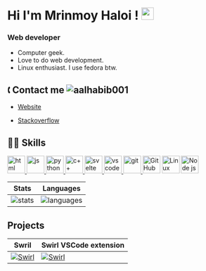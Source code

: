 <h1>
  Hi I'm Mrinmoy Haloi !
  <img src="https://media.giphy.com/media/hvRJCLFzcasrR4ia7z/giphy.gif" width="28">
</h1>
<h3>
  Web developer
</h3>
<ul>
  <li>
    Computer geek.
  </li>
  <li>
    Love to do web development.
  </li>
  <li>
    Linux enthusiast. I use fedora btw.
  </li>
</ul>
<h2>🕻 Contact me <img src="https://komarev.com/ghpvc/?username=mrinmoyhaloi&label=Profile%20views&color=0e75b6&style=flat" alt="aalhabib001"/></h2>

<p>

  * <a href="https://mrinmoy.is-a.dev">
    Website
  </a>

  * <a href="https://stackoverflow.com/users/15559063/mrinmoy-haloi?tab=profile">
    Stackoverflow
  </a>
</p>

<h2>👩‍💻 Skills</h2>

<p>
  <a href="https://www.w3schools.com/html/"><img src="https://cdn.iconscout.com/icon/free/png-256/html5-40-1175193.png" alt="html" width="40" height="40"/>
  <a href="https://www.w3schools.com/js/"><img src="https://www.freepnglogos.com/uploads/javascript/javascript-online-logo-for-website-0.png" alt="js" width="40" height="40"/>
  <a href="https://www.python.org"><img src="https://raw.githubusercontent.com/keikomori/icons-badges/master/icons/Python/python.svg" alt="python" width="40" height="40"/>
    <a href="https://www.cplusplus.com"><img src="https://imgs.search.brave.com/Kd8gg4oPLaDFu8Ya2i0lQAdl4IFWR7vqcUuOm75Ihd8/rs:fit:360:405:1/g:ce/aHR0cHM6Ly9lbi5u/b2tpYXdyb2NsYXcu/cGwvd3AtY29udGVu/dC91cGxvYWRzL3Np/dGVzLzUvMjAxOC8x/MS9jcHBfbG9nby5w/bmc" alt="c++" height="40"/>
  <a href="https://svelte.dev"><img src="https://raw.githubusercontent.com/sveltejs/svelte/29052aba7d0b78316d3a52aef1d7ddd54fe6ca84/site/static/logo.svg" alt="svelte" width="40" height="40"/>
  <a href="https://code.visualstudio.com"><img src="https://raw.githubusercontent.com/keikomori/icons-badges/master/icons/VSCode/vscode.svg" alt="vscode" width="40" height="40"/>
  <a href="https://git-scm.com/"><img src="https://raw.githubusercontent.com/keikomori/icons-badges/master/icons/Git/git.svg" alt="git" width="40" height="40"/>
    <a href="https://github.com"><img src="https://www.freepnglogos.com/uploads/512x512-logo/512x512-transparent-logo-github-logo-24.png" height="40" alt="GitHub" /></a>
    <a href="https://github.com/torvalds/linux"><img src="https://www.freepnglogos.com/uploads/linux-png/image-linux-logo-logopedia-fandom-powered-wikia-11.png" height="40" alt="Linux" /></a>
  <a href="https://nodejs.org/"><img src="https://raw.githubusercontent.com/keikomori/icons-badges/master/icons/NodeJS/nodejs.svg" alt="Node js" width="40" height="40"/></a>
</p>

 Stats        | Languages     
--------------|-----------
 <img src="https://github-readme-stats.vercel.app/api?username=mrinmoyhaloi&show_icons=true&theme=algolia" alt="stats"/>  | <img src="https://github-readme-stats.vercel.app/api/top-langs/?username=mrinmoyhaloi&theme=radical&hide=c,objective-c,nim" alt="languages"/>
    
## Projects
Swril | Swirl VSCode extension
--- | ---
[![Swirl](https://github-readme-stats.vercel.app/api/pin/?username=SwirlLang&repo=Swirl&theme=radical)](https://github.com/SwirlLang/Swirl) | [![Swirl](https://github-readme-stats.vercel.app/api/pin/?username=SwirlLang&repo=Swirl-vscode-extension&theme=radical)](https://github.com/SwirlLang/Swirl-vscode-extension)

